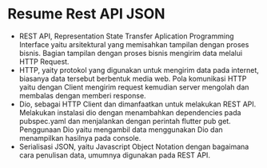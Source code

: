 <h1>Resume Rest API JSON</h1>

- REST API, Representation State Transfer Aplication Programming Interface yaitu arsitektural yang memisahkan tampilan dengan proses bisnis. Bagian tampilan dengan proses bisnis mengirim data melalui HTTP Request.
- HTTP, yaity protokol yang digunakan untuk mengirim data pada internet, biasanya data tersebut berbentuk media web. Pola komunikasi HTTP yaitu dengan Client mengirim request kemudian server mengolah dan membalas dengan memberi response.
- Dio, sebagai HTTP Client dan dimanfaatkan untuk melakukan REST API. Melakukan instalasi dio dengan menambahkan dependencies pada pubspec.yaml dan menjalankan dengan perintah flutter pub get. Penggunaan Dio yaitu mengambil data menggunakan Dio dan menampilkan hasilnya pada console.
- Serialisasi JSON, yaitu Javascript Object Notation dengan bagaimana cara penulisan data, umumnya digunakan pada REST API.
